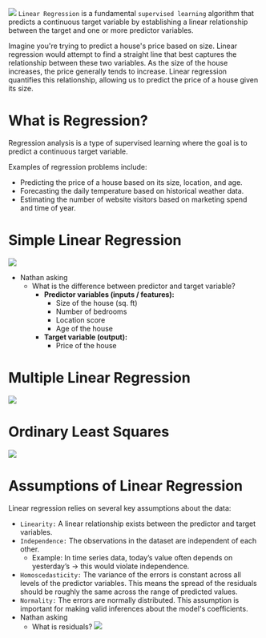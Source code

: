 ![](Pasted%20image%2020250821073709.png)
`Linear Regression` is a fundamental `supervised learning` algorithm that predicts a continuous target variable by establishing a linear relationship between the target and one or more predictor variables.

Imagine you're trying to predict a house's price based on size. Linear regression would attempt to find a straight line that best captures the relationship between these two variables. As the size of the house increases, the price generally tends to increase. Linear regression quantifies this relationship, allowing us to predict the price of a house given its size.

# **What is Regression?**

Regression analysis is a type of supervised learning where the goal is to predict a continuous target variable.

Examples of regression problems include:

- Predicting the price of a house based on its size, location, and age.
- Forecasting the daily temperature based on historical weather data.
- Estimating the number of website visitors based on marketing spend and time of year.

# Simple Linear Regression

![](Pasted%20image%2020250821073727.png)
- Nathan asking
    - What is the difference between predictor and target variable?
        - **Predictor variables (inputs / features):**
            - Size of the house (sq. ft)
            - Number of bedrooms
            - Location score
            - Age of the house
        - **Target variable (output):**
            - Price of the house

# Multiple Linear Regression
![](Pasted%20image%2020250821073752.png)
# **Ordinary Least Squares**

![](Pasted%20image%2020250821073808.png)
# Assumptions of Linear Regression

Linear regression relies on several key assumptions about the data:

- `Linearity:` A linear relationship exists between the predictor and target variables.
- `Independence:` The observations in the dataset are independent of each other.
    - Example: In time series data, today’s value often depends on yesterday’s → this would violate independence.
- `Homoscedasticity:` The variance of the errors is constant across all levels of the predictor variables. This means the spread of the residuals should be roughly the same across the range of predicted values.
- `Normality:` The errors are normally distributed. This assumption is important for making valid inferences about the model's coefficients.
- Nathan asking
    - What is residuals?
        ![](Pasted%20image%2020250821073846.png)        